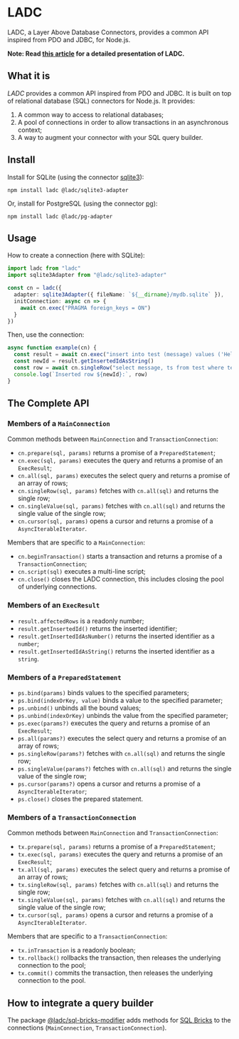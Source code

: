 # LADC

LADC, a Layer Above Database Connectors, provides a common API inspired from PDO and JDBC, for Node.js.

**Note: Read [this article](https://medium.com/@paleo.said/a-layer-above-database-connectors-that-provides-a-common-api-like-pdo-and-jdbc-but-for-node-js-cf7e47666c81) for a detailed presentation of LADC.**

## What it is

_LADC_ provides a common API inspired from PDO and JDBC. It is built on top of relational database (SQL) connectors for Node.js. It provides:

1. A common way to access to relational databases;
1. A pool of connections in order to allow transactions in an asynchronous context;
1. A way to augment your connector with your SQL query builder.

## Install

Install for SQLite (using the connector [sqlite3](https://github.com/mapbox/node-sqlite3)):

```
npm install ladc @ladc/sqlite3-adapter
```

Or, install for PostgreSQL (using the connector [pg](https://github.com/brianc/node-postgres)):

```
npm install ladc @ladc/pg-adapter
```

## Usage

How to create a connection (here with SQLite):

```ts
import ladc from "ladc"
import sqlite3Adapter from "@ladc/sqlite3-adapter"

const cn = ladc({
  adapter: sqlite3Adapter({ fileName: `${__dirname}/mydb.sqlite` }),
  initConnection: async cn => {
    await cn.exec("PRAGMA foreign_keys = ON")
  }
})
```

Then, use the connection:

```ts
async function example(cn) {
  const result = await cn.exec("insert into test (message) values ('Hello, World!')")
  const newId = result.getInsertedIdAsString()
  const row = await cn.singleRow("select message, ts from test where test_id = $1", [newId])
  console.log(`Inserted row ${newId}:`, row)
}
```

## The Complete API

### Members of a `MainConnection`

Common methods between `MainConnection` and `TransactionConnection`:

* `cn.prepare(sql, params)` returns a promise of a `PreparedStatement`;
* `cn.exec(sql, params)` executes the query and returns a promise of an `ExecResult`;
* `cn.all(sql, params)` executes the select query and returns a promise of an array of rows;
* `cn.singleRow(sql, params)` fetches with `cn.all(sql)` and returns the single row;
* `cn.singleValue(sql, params)` fetches with `cn.all(sql)` and returns the single value of the single row;
* `cn.cursor(sql, params)` opens a cursor and returns a promise of a `AsyncIterableIterator`.

Members that are specific to a `MainConnection`:

* `cn.beginTransaction()` starts a transaction and returns a promise of a `TransactionConnection`;
* `cn.script(sql)` executes a multi-line script;
* `cn.close()` closes the LADC connection, this includes closing the pool of underlying connections.

### Members of an `ExecResult`

* `result.affectedRows` is a readonly number;
* `result.getInsertedId()` returns the inserted identifier;
* `result.getInsertedIdAsNumber()` returns the inserted identifier as a `number`;
* `result.getInsertedIdAsString()` returns the inserted identifier as a `string`.

### Members of a `PreparedStatement`

* `ps.bind(params)` binds values to the specified parameters;
* `ps.bind(indexOrKey, value)` binds a value to the specified parameter;
* `ps.unbind()` unbinds all the bound values;
* `ps.unbind(indexOrKey)` unbinds the value from the specified parameter;
* `ps.exec(params?)` executes the query and returns a promise of an `ExecResult`;
* `ps.all(params?)` executes the select query and returns a promise of an array of rows;
* `ps.singleRow(params?)` fetches with `cn.all(sql)` and returns the single row;
* `ps.singleValue(params?)` fetches with `cn.all(sql)` and returns the single value of the single row;
* `ps.cursor(params?)` opens a cursor and returns a promise of a `AsyncIterableIterator`;
* `ps.close()` closes the prepared statement.

### Members of a `TransactionConnection`

Common methods between `MainConnection` and `TransactionConnection`:

* `tx.prepare(sql, params)` returns a promise of a `PreparedStatement`;
* `tx.exec(sql, params)` executes the query and returns a promise of an `ExecResult`;
* `tx.all(sql, params)` executes the select query and returns a promise of an array of rows;
* `tx.singleRow(sql, params)` fetches with `cn.all(sql)` and returns the single row;
* `tx.singleValue(sql, params)` fetches with `cn.all(sql)` and returns the single value of the single row;
* `tx.cursor(sql, params)` opens a cursor and returns a promise of a `AsyncIterableIterator`.

Members that are specific to a `TransactionConnection`:

* `tx.inTransaction` is a readonly boolean;
* `tx.rollback()` rollbacks the transaction, then releases the underlying connection to the pool;
* `tx.commit()` commits the transaction, then releases the underlying connection to the pool.

## How to integrate a query builder

The package [@ladc/sql-bricks-modifier](https://github.com/paleo/ladc-sql-bricks-modifier) adds methods for [SQL Bricks](https://github.com/CSNW/sql-bricks) to the connections (`MainConnection`, `TransactionConnection`).
